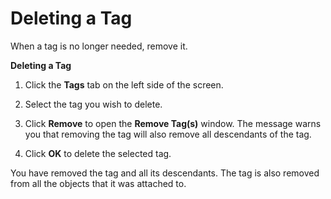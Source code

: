 # Deleting a Tag

When a tag is no longer needed, remove it.

**Deleting a Tag**

1. Click the **Tags** tab on the left side of the screen.

2. Select the tag you wish to delete.

3. Click **Remove** to open the **Remove Tag(s)** window. The message warns you that removing the tag will also remove all descendants of the tag.

4. Click **OK** to delete the selected tag.

You have removed the tag and all its descendants. The tag is also removed from all the objects that it was attached to.
